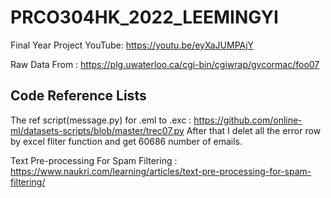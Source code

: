 # PRCO304HK_2022_LEEMINGYI
Final Year Project
YouTube: https://youtu.be/eyXaJUMPAjY


Raw Data From : https://plg.uwaterloo.ca/cgi-bin/cgiwrap/gvcormac/foo07


## Code Reference Lists
The ref script(message.py) for .eml to .exc : https://github.com/online-ml/datasets-scripts/blob/master/trec07.py
After that I delet all the error row by excel fliter function and get 60686 number of emails. 

Text Pre-processing For Spam Filtering : https://www.naukri.com/learning/articles/text-pre-processing-for-spam-filtering/
